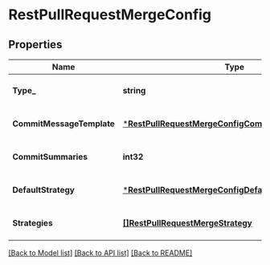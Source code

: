 # RestPullRequestMergeConfig

## Properties
Name | Type | Description | Notes
------------ | ------------- | ------------- | -------------
**Type_** | **string** |  | [optional] [default to null]
**CommitMessageTemplate** | [***RestPullRequestMergeConfigCommitMessageTemplate**](RestPullRequestMergeConfig_commitMessageTemplate.md) |  | [optional] [default to null]
**CommitSummaries** | **int32** |  | [optional] [default to null]
**DefaultStrategy** | [***RestPullRequestMergeConfigDefaultStrategy**](RestPullRequestMergeConfig_defaultStrategy.md) |  | [optional] [default to null]
**Strategies** | [**[]RestPullRequestMergeStrategy**](RestPullRequestMergeStrategy.md) |  | [optional] [default to null]

[[Back to Model list]](../README.md#documentation-for-models) [[Back to API list]](../README.md#documentation-for-api-endpoints) [[Back to README]](../README.md)

